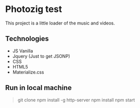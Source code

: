 # Photozig test

This project is a little loader of the music and videos.

## Technologies

- JS Vanilla
- Jquery (Just to get JSONP)
- CSS
- HTML5
- Materialize.css

## Run in local machine

> git clone 
> npm install -g http-server
> npm install
> npm start

